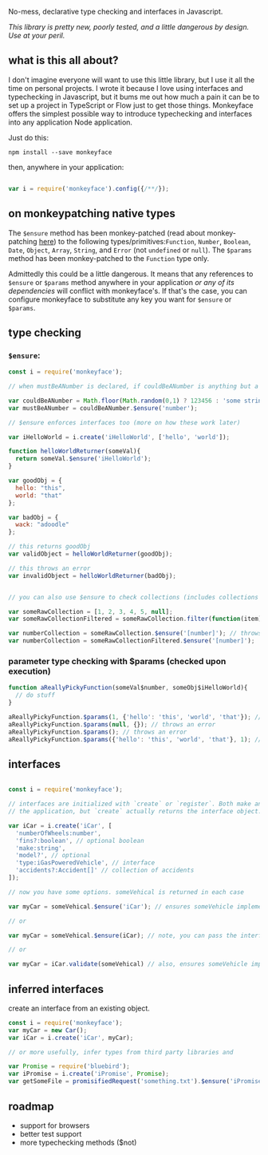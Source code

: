 No-mess, declarative type checking and interfaces in Javascript.
 
*This library is pretty new, poorly tested, and a little dangerous by design. Use at your peril.*

## what is this all about?

I don't imagine everyone will want to use this little library, but I use it all the time on personal projects. I wrote it because I love using interfaces and typechecking in Javascript, but it bums me out how much a pain it can be to set up a project in TypeScript or Flow just to get those things. Monkeyface offers the simplest possible way to introduce typechecking and interfaces into any application Node application. 

Just do this: 

```
npm install --save monkeyface
```
then, anywhere in your application:

```javascript

var i = require('monkeyface').config({/**/});

``` 

## on monkeypatching native types

The `$ensure` method has been monkey-patched (read about monkey-patching [here](http://me.dt.in.th/page/JavaScript-override/)) to the following types/primitives:`Function`, `Number`, `Boolean`, `Date`, `Object`, `Array`, `String`, and `Error` (not `undefined` or `null`). The `$params` method has been monkey-patched to the `Function` type only.

Admittedly this could be a little dangerous. It means that any references to `$ensure` or `$params` method anywhere in your application *or any of its dependencies* will conflict with monkeyface's. If that's the case, you can configure monkeyface to substitute any key you want for `$ensure` or `$params`.

## type checking

### `$ensure`:

```javascript
const i = require('monkeyface');

// when mustBeANumber is declared, if couldBeANumber is anything but a number, a (helpful) error is thrown

var couldBeANumber = Math.floor(Math.random(0,1) ? 123456 : 'some string';
var mustBeANumber = couldBeANumber.$ensure('number');

// $ensure enforces interfaces too (more on how these work later)

var iHelloWorld = i.create('iHelloWorld', ['hello', 'world']);

function helloWorldReturner(someVal){
  return someVal.$ensure('iHelloWorld');
}

var goodObj = {
  hello: "this", 
  world: "that"
};

var badObj = {
  wack: "adoodle"
};

// this returns goodObj
var validObject = helloWorldReturner(goodObj);

// this throws an error
var invalidObject = helloWorldReturner(badObj);


// you can also use $ensure to check collections (includes collections of all types)

var someRawCollection = [1, 2, 3, 4, 5, null];
var someRawCollectionFiltered = someRawCollection.filter(function(item){ return typeof item === 'number'});

var numberCollection = someRawCollection.$ensure('[number]'); // throws an error
var numberCollection = someRawCollectionFiltered.$ensure('[number]');

```

### parameter type checking with $params (checked upon execution)

```javascript
function aReallyPickyFunction(someVal$number, someObj$iHelloWorld){
  // do stuff
}

aReallyPickyFunction.$params(1, {'hello': 'this', 'world', 'that'}); // proceeds as expected
aReallyPickyFunction.$params(null, {}); // throws an error
aReallyPickyFunction.$params(); // throws an error
aReallyPickyFunction.$params({'hello': 'this', 'world', 'that'}, 1); // throws an error (args out of order)

```

## interfaces

```javascript

const i = require('monkeyface');

// interfaces are initialized with `create` or `register`. Both make an interface available throughout
// the application, but `create` actually returns the interface object. 

var iCar = i.create('iCar', [
  'numberOfWheels:number', 
  'fins?:boolean', // optional boolean
  'make:string', 
  'model?', // optional
  'type:iGasPoweredVehicle', // interface
  'accidents?:Accident[]' // collection of accidents 
]);

// now you have some options. someVehical is returned in each case

var myCar = someVehical.$ensure('iCar'); // ensures someVehicle implements iCar

// or

var myCar = someVehical.$ensure(iCar); // note, you can pass the interface directly

// or

var myCar = iCar.validate(someVehical) // also, ensures someVehicle implements iCar

```

## inferred interfaces

create an interface from an existing object. 

```javascript
const i = require('monkeyface');
var myCar = new Car();
var iCar = i.create('iCar', myCar);

// or more usefully, infer types from third party libraries and 

var Promise = require('bluebird');
var iPromise = i.create('iPromise', Promise);
var getSomeFile = promisifiedRequest('something.txt').$ensure('iPromise');

```

## roadmap

- support for browsers
- better test support
- more typechecking methods ($not) 